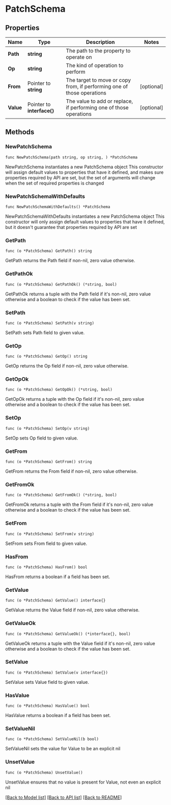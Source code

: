 # PatchSchema

## Properties

Name | Type | Description | Notes
------------ | ------------- | ------------- | -------------
**Path** | **string** | The path to the property to operate on | 
**Op** | **string** | The kind of operation to perform | 
**From** | Pointer to **string** | The target to move or copy from, if performing one of those operations | [optional] 
**Value** | Pointer to **interface{}** | The value to add or replace, if performing one of those operations | [optional] 

## Methods

### NewPatchSchema

`func NewPatchSchema(path string, op string, ) *PatchSchema`

NewPatchSchema instantiates a new PatchSchema object
This constructor will assign default values to properties that have it defined,
and makes sure properties required by API are set, but the set of arguments
will change when the set of required properties is changed

### NewPatchSchemaWithDefaults

`func NewPatchSchemaWithDefaults() *PatchSchema`

NewPatchSchemaWithDefaults instantiates a new PatchSchema object
This constructor will only assign default values to properties that have it defined,
but it doesn't guarantee that properties required by API are set

### GetPath

`func (o *PatchSchema) GetPath() string`

GetPath returns the Path field if non-nil, zero value otherwise.

### GetPathOk

`func (o *PatchSchema) GetPathOk() (*string, bool)`

GetPathOk returns a tuple with the Path field if it's non-nil, zero value otherwise
and a boolean to check if the value has been set.

### SetPath

`func (o *PatchSchema) SetPath(v string)`

SetPath sets Path field to given value.


### GetOp

`func (o *PatchSchema) GetOp() string`

GetOp returns the Op field if non-nil, zero value otherwise.

### GetOpOk

`func (o *PatchSchema) GetOpOk() (*string, bool)`

GetOpOk returns a tuple with the Op field if it's non-nil, zero value otherwise
and a boolean to check if the value has been set.

### SetOp

`func (o *PatchSchema) SetOp(v string)`

SetOp sets Op field to given value.


### GetFrom

`func (o *PatchSchema) GetFrom() string`

GetFrom returns the From field if non-nil, zero value otherwise.

### GetFromOk

`func (o *PatchSchema) GetFromOk() (*string, bool)`

GetFromOk returns a tuple with the From field if it's non-nil, zero value otherwise
and a boolean to check if the value has been set.

### SetFrom

`func (o *PatchSchema) SetFrom(v string)`

SetFrom sets From field to given value.

### HasFrom

`func (o *PatchSchema) HasFrom() bool`

HasFrom returns a boolean if a field has been set.

### GetValue

`func (o *PatchSchema) GetValue() interface{}`

GetValue returns the Value field if non-nil, zero value otherwise.

### GetValueOk

`func (o *PatchSchema) GetValueOk() (*interface{}, bool)`

GetValueOk returns a tuple with the Value field if it's non-nil, zero value otherwise
and a boolean to check if the value has been set.

### SetValue

`func (o *PatchSchema) SetValue(v interface{})`

SetValue sets Value field to given value.

### HasValue

`func (o *PatchSchema) HasValue() bool`

HasValue returns a boolean if a field has been set.

### SetValueNil

`func (o *PatchSchema) SetValueNil(b bool)`

 SetValueNil sets the value for Value to be an explicit nil

### UnsetValue
`func (o *PatchSchema) UnsetValue()`

UnsetValue ensures that no value is present for Value, not even an explicit nil

[[Back to Model list]](../README.md#documentation-for-models) [[Back to API list]](../README.md#documentation-for-api-endpoints) [[Back to README]](../README.md)


